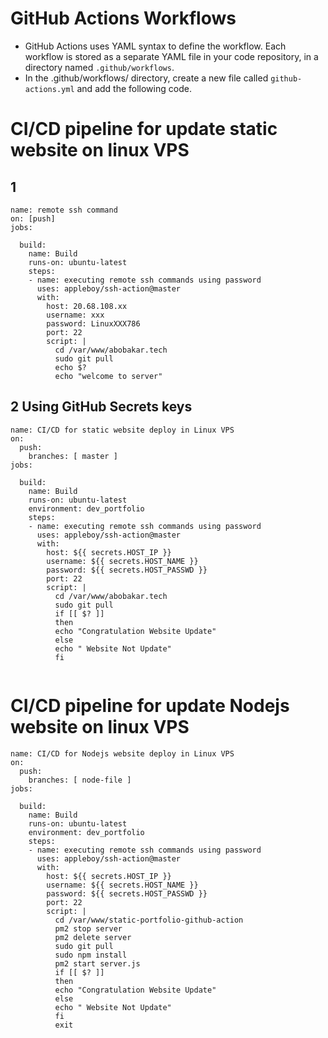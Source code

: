 # GitHub Actions Workflows
- GitHub Actions uses YAML syntax to define the workflow. Each workflow is stored as a separate YAML file in your code repository, in a directory named `.github/workflows`.
- In the .github/workflows/ directory, create a new file called `github-actions.yml` and add the following code.


# CI/CD pipeline for update static website on linux VPS
## 1
```
name: remote ssh command
on: [push]
jobs:

  build:
    name: Build
    runs-on: ubuntu-latest
    steps:
    - name: executing remote ssh commands using password
      uses: appleboy/ssh-action@master
      with:
        host: 20.68.108.xx
        username: xxx
        password: LinuxXXX786
        port: 22
        script: |
          cd /var/www/abobakar.tech
          sudo git pull 
          echo $?
          echo "welcome to server"

```
## 2 Using GitHub Secrets keys
```
name: CI/CD for static website deploy in Linux VPS
on:
  push: 
    branches: [ master ]
jobs:

  build:
    name: Build
    runs-on: ubuntu-latest
    environment: dev_portfolio
    steps:
    - name: executing remote ssh commands using password
      uses: appleboy/ssh-action@master
      with:
        host: ${{ secrets.HOST_IP }} 
        username: ${{ secrets.HOST_NAME }} 
        password: ${{ secrets.HOST_PASSWD }} 
        port: 22
        script: |
          cd /var/www/abobakar.tech
          sudo git pull
          if [[ $? ]]
          then
          echo "Congratulation Website Update"
          else
          echo " Website Not Update"
          fi


```

# CI/CD pipeline for update Nodejs website on linux VPS
```
name: CI/CD for Nodejs website deploy in Linux VPS
on:
  push: 
    branches: [ node-file ]
jobs:

  build:
    name: Build
    runs-on: ubuntu-latest
    environment: dev_portfolio
    steps:
    - name: executing remote ssh commands using password
      uses: appleboy/ssh-action@master
      with:
        host: ${{ secrets.HOST_IP }} 
        username: ${{ secrets.HOST_NAME }} 
        password: ${{ secrets.HOST_PASSWD }} 
        port: 22
        script: |
          cd /var/www/static-portfolio-github-action
          pm2 stop server
          pm2 delete server
          sudo git pull
          sudo npm install
          pm2 start server.js
          if [[ $? ]]
          then
          echo "Congratulation Website Update"
          else
          echo " Website Not Update"
          fi
          exit

```
